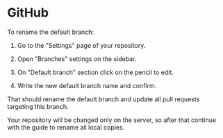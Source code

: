 # GitHub

To rename the default branch:

1. Go to the "Settings" page of your repository.

2. Open "Branches" settings on the sidebar.

3. On "Default branch" section click on the pencil to edit.

4. Write the new default branch name and confirm.

That should rename the default branch and update all pull requests targeting this branch.

Your repository will be changed only on the server, so after that continue with the guide to rename all local copies.
